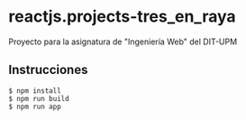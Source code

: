 # reactjs.projects-tres_en_raya

Proyecto para la asignatura de "Ingeniería Web" del DIT-UPM

## Instrucciones

```
$ npm install
$ npm run build
$ npm run app
```
